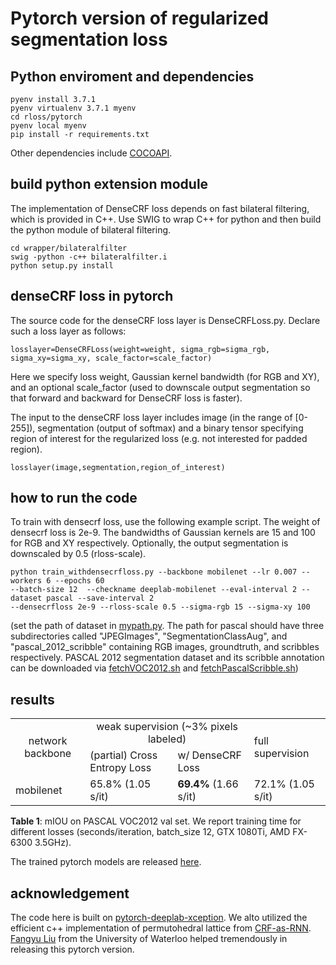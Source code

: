 # Pytorch version of regularized segmentation loss

## Python enviroment and dependencies
```
pyenv install 3.7.1
pyenv virtualenv 3.7.1 myenv
cd rloss/pytorch
pyenv local myenv
pip install -r requirements.txt
```
Other dependencies include [COCOAPI](https://github.com/cocodataset/cocoapi).

## build python extension module

The implementation of DenseCRF loss depends on fast bilateral filtering, which is provided in C++. Use SWIG to wrap C++ for python and then build the python module of bilateral filtering.
```
cd wrapper/bilateralfilter
swig -python -c++ bilateralfilter.i
python setup.py install
```
## denseCRF loss in pytorch

The source code for the denseCRF loss layer is DenseCRFLoss.py. Declare such a loss layer as follows:
```
losslayer=DenseCRFLoss(weight=weight, sigma_rgb=sigma_rgb, sigma_xy=sigma_xy, scale_factor=scale_factor)
```
Here we specify loss weight, Gaussian kernel bandwidth (for RGB and XY), and an optional scale_factor (used to downscale output segmentation so that forward and backward for DenseCRF loss is faster).

The input to the denseCRF loss layer includes image (in the range of [0-255]), segmentation (output of softmax) and a binary tensor specifying region of interest for the regularized loss (e.g. not interested for padded region).
```
losslayer(image,segmentation,region_of_interest)
```
## how to run the code
To train with densecrf loss, use the following example script. The weight of densecrf loss is 2e-9. The bandwidths of Gaussian kernels are 15 and 100 for RGB and XY respectively. Optionally, the output segmentation is downscaled by 0.5 (rloss-scale).
```
python train_withdensecrfloss.py --backbone mobilenet --lr 0.007 --workers 6 --epochs 60 
--batch-size 12  --checkname deeplab-mobilenet --eval-interval 2 --dataset pascal --save-interval 2 
--densecrfloss 2e-9 --rloss-scale 0.5 --sigma-rgb 15 --sigma-xy 100
```
(set the path of dataset in [mypath.py](pytorch-deeplab_v3_plus/mypath.py). The path for pascal should have three subdirectories called "JPEGImages", "SegmentationClassAug", and "pascal_2012_scribble" containing RGB images, groundtruth, and scribbles respectively. PASCAL 2012 segmentation dataset and its scribble annotation can be downloaded via [fetchVOC2012.sh](../data/VOC2012/fetchVOC2012.sh) and [fetchPascalScribble.sh](../data/pascal_scribble/fetchPascalScribble.sh))

## results
<table align="left|center|center|center">
  <tr>
    <td rowspan="2" align="center">network backbone</td>
    <td colspan="2" align="center">weak supervision (~3% pixels labeled)</td>
    <td rowspan="2">full supervision</td>
  </tr>
  <tr>
    <td>(partial) Cross Entropy Loss</td>
    <td>w/ DenseCRF Loss</td>
  </tr>
   <tr>
    <td>mobilenet</td>
    <td>65.8% (1.05 s/it)</td>
     <td><b>69.4%</b> (1.66 s/it)</td>
     <td>72.1% (1.05 s/it)</td>
  </tr>
</table>

**Table 1**: mIOU on PASCAL VOC2012 val set. We report training time for different losses (seconds/iteration, batch_size 12, GTX 1080Ti, AMD FX-6300 3.5GHz).

The trained pytorch models are released <a href="https://cs.uwaterloo.ca/~m62tang/rloss/pytorch" alt=#>here</a>.


## acknowledgement

The code here is built on <a href="https://github.com/jfzhang95/pytorch-deeplab-xception" atl="#">pytorch-deeplab-xception</a>. We alto utilized the efficient c++ implementation of permutohedral lattice from <a href="https://github.com/torrvision/crfasrnn" alt="#">CRF-as-RNN</a>. <a href="http://fangyuliu.me" alt="#">Fangyu Liu</a> from the University of Waterloo helped tremendously in releasing this pytorch version.
